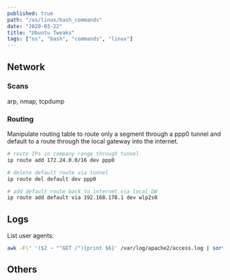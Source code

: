 ```yaml
---
published: true
path: "/os/linux/bash_commands"
date: "2020-03-22"
title: "Ubuntu Tweaks"
tags: ["os", "bash", "commands", "linux"]
---
```


## Network

### Scans

arp, nmap, tcpdump

### Routing

Manipulate routing table to route only a segment through a ppp0 tunnel and
default to a route through the local gateway into the internet.

```bash
# route IPs in company range through tunnel
ip route add 172.24.0.0/16 dev ppp0

# delete default route via tunnel
ip route del default dev ppp0

# add default route back to internet via local GW
ip route add default via 192.168.178.1 dev wlp2s0
```

## Logs

List user agents:

```bash
awk -F\" '($2 ~ "^GET /"){print $6}' /var/log/apache2/access.log | sort | uniq
```

## Others
